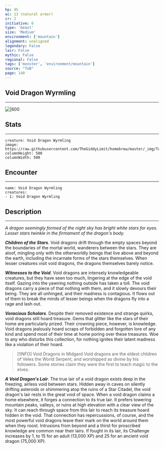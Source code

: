 ```yaml
---
hp: 45
ac: 13 (natural armor)
cr: 2
initiative: 0
type: 'beast'    
size: 'Medium'
environment: ['mountain']
alignment: unaligned
legendary: False
lair: False
mythic: False
regional: False
tags: ['monster', 'environment/mountain']
source: "ToB"
page: 140
---
```


## Void Dragon Wyrmling
---

![|600](https://raw.githubusercontent.com/TheGiddyLimit/homebrew/master/_img/ToB/Void%20Dragon.webp)

## Stats
---

```statblock
creature: Void Dragon Wyrmling
image: https://raw.githubusercontent.com/TheGiddyLimit/homebrew/master/_img/ToB/token/Void%20Dragon%20Wyrmling.png
columnHeight: 500
columnWidth: 500
```

## Encounter
---

```encounter-table
name: Void Dragon Wyrmling
creatures:
- 1: Void Dragon Wyrmling
```

## Description
---
_A dragon seemingly formed of the night sky has bright white stars for eyes. Lesser stars twinkle in the firmament of the dragon's body._

**_Children of the Stars_**. Void dragons drift through the empty spaces beyond the boundaries of the mortal world, wanderers between the stars. They are aloof, mingling only with the otherworldly beings that live above and beyond the earth, including the incarnate forms of the stars themselves. When lesser creatures visit void dragons, the dragons themselves barely notice.

**_Witnesses to the Void_**. Void dragons are intensely knowledgeable creatures, but they have seen too much, lingering at the edge of the void itself. Gazing into the yawning nothing outside has taken a toll. The void dragons carry a piece of that nothing with them, and it slowly devours their being. They are all unhinged, and their madness is contagious. It flows out of them to break the minds of lesser beings when the dragons fly into a rage and lash out.

**_Voracious Scholars_**. Despite their removed existence and strange quirks, void dragons still hoard treasure. Gems that glitter like the stars of their home are particularly prized. Their crowning piece, however, is knowledge. Void dragons jealously hoard scraps of forbidden and forgotten lore of any kind and spend most of their time at home poring over these treasures. Woe to any who disturbs this collection, for nothing ignites their latent madness like a violation of their hoard.

> [!INFO] Void Dragons in Midgard
>Void dragons are the eldest children of Veles the World Serpent, and worshipped as divine by his followers. Some stories claim they were the first to teach magic to the elves.


**_A Void Dragon's Lair_**. The true lair of a void dragon exists deep in the freezing, airless void between stars. Hidden away in caves on silently drifting asteroids or shimmering atop the ruins of a Star Citadel, the void dragon's lair rests in the great void of space.
When a void dragon claims a home elsewhere, it forges a connection to its true lair. It prefers towering mountain peaks, valleys, or ruins at high elevation with a clear view of the sky. It can reach through space from this lair to reach its treasure hoard hidden in the void. That connection has repercussions, of course, and the most powerful void dragons leave their mark on the world around them when they roost. Intrusions from beyond and a thirst for proscribed knowledge are common near their lairs.
If fought in its lair, its Challenge increases by 1, to 15 for an adult (13,000 XP) and 25 for an ancient void dragon (75,000 XP).




